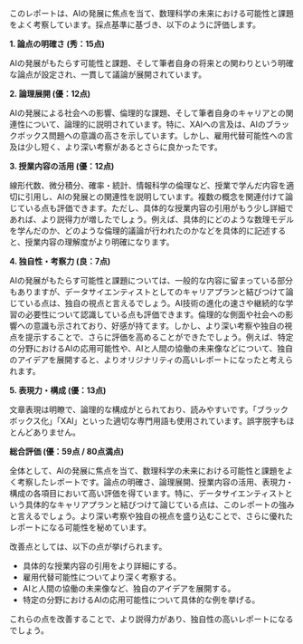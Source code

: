 このレポートは、AIの発展に焦点を当て、数理科学の未来における可能性と課題をよく考察しています。採点基準に基づき、以下のように評価します。

**1. 論点の明確さ (秀：15点)**

AIの発展がもたらす可能性と課題、そして筆者自身の将来との関わりという明確な論点が設定され、一貫して議論が展開されています。

**2. 論理展開 (優：12点)**

AIの発展による社会への影響、倫理的な課題、そして筆者自身のキャリアとの関連性について、論理的に説明されています。特に、XAIへの言及は、AIのブラックボックス問題への意識の高さを示しています。しかし、雇用代替可能性への言及は少し短く、より深い考察があるとさらに良かったです。

**3. 授業内容の活用 (優：12点)**

線形代数、微分積分、確率・統計、情報科学の倫理など、授業で学んだ内容を適切に引用し、AIの発展との関連性を説明しています。複数の概念を関連付けて論じている点も評価できます。ただし、具体的な授業内容の引用がもう少し詳細であれば、より説得力が増したでしょう。例えば、具体的にどのような数理モデルを学んだのか、どのような倫理的議論が行われたのかなどを具体的に記述すると、授業内容の理解度がより明確になります。

**4. 独自性・考察力 (良：7点)**

AIの発展がもたらす可能性と課題については、一般的な内容に留まっている部分もありますが、データサイエンティストとしてのキャリアプランと結びつけて論じている点は、独自の視点と言えるでしょう。AI技術の進化の速さや継続的な学習の必要性について認識している点も評価できます。倫理的な側面や社会への影響への意識も示されており、好感が持てます。しかし、より深い考察や独自の視点を提示することで、さらに評価を高めることができたでしょう。例えば、特定の分野におけるAIの応用可能性や、AIと人間の協働の未来像などについて、独自のアイデアを展開すると、よりオリジナリティの高いレポートになったと考えられます。

**5. 表現力・構成 (優：13点)**

文章表現は明瞭で、論理的な構成がとられており、読みやすいです。「ブラックボックス化」「XAI」といった適切な専門用語も使用されています。誤字脱字もほとんどありません。

**総合評価 (優：59点 / 80点満点)**

全体として、AIの発展に焦点を当て、数理科学の未来における可能性と課題をよく考察したレポートです。論点の明確さ、論理展開、授業内容の活用、表現力・構成の各項目において高い評価を得ています。特に、データサイエンティストという具体的なキャリアプランと結びつけて論じている点は、このレポートの強みと言えるでしょう。より深い考察や独自の視点を盛り込むことで、さらに優れたレポートになる可能性を秘めています。


改善点としては、以下の点が挙げられます。

* 具体的な授業内容の引用をより詳細にする。
* 雇用代替可能性についてより深く考察する。
* AIと人間の協働の未来像など、独自のアイデアを展開する。
* 特定の分野におけるAIの応用可能性について具体的な例を挙げる。


これらの点を改善することで、より説得力があり、独自性の高いレポートになるでしょう。
